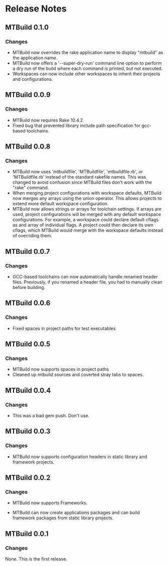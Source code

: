 # Release Notes #

## MTBuild 0.1.0 ##

### Changes ###

* MTBuild now overrides the rake application name to display "mtbuild" as the
  application name.
* MTBuild now offers a '--super-dry-run' command line option to perform a dry
  run of the build where each command is printed, but not executed.
* Workspaces can now include other workspaces to inherit their projects and
  configurations.


## MTBuild 0.0.9 ##

### Changes ###

* MTBuild now requires Rake 10.4.2
* Fixed bug that prevented library include path specification for gcc-based
  toolchains.

## MTBuild 0.0.8 ##

### Changes ###

* MTBuild now uses 'mtbuildfile', 'MTBuildfile', 'mtbuildfile.rb', or 'MTBuildfile.rb'
  instead of the standard rakefile names. This was changed to avoid confusion
  since MTBuild files don't work with the "rake" command.
* When merging project configurations with workspace defaults, MTBuild now
  merges any arrays using the union operator. This allows projects to extend
  more default workspace configuration.
* MTBuild now allows strings or arrays for toolchain settings. If arrays are
  used, project configurations will be merged with any default workspace
  configurations. For example, a workspace could declare default cflags as
  and array of individual flags. A project could then declare its own cflags,
  which MTBuild would merge with the workspace defaults instead of
  overriding them.


## MTBuild 0.0.7 ##

### Changes ###

* GCC-based toolchains can now automatically handle renamed header files.
  Previously, if you renamed a header file, you had to manually clean before building.


## MTBuild 0.0.6 ##

### Changes ###

* Fixed spaces in project paths for test executables


## MTBuild 0.0.5 ##

### Changes ###

* MTBuild now supports spaces in project paths
* Cleaned up mtbuild sources and coverted stray tabs to spaces.


## MTBuild 0.0.4 ##

### Changes ###

* This was a bad gem push. Don't use.


## MTBuild 0.0.3 ##

### Changes ###

* MTBuild now supports configuration headers in static library and framework projects.


## MTBuild 0.0.2 ##

### Changes ###

* MTBuild now supports Frameworks.

* MTBuild can now create applications packages and can build framework packages from static library projects.


## MTBuild 0.0.1 ##

### Changes ###

None. This is the first release.
